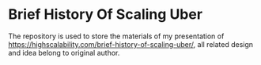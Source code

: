 # Brief History Of Scaling Uber
The repository is used to store the materials of my presentation of https://highscalability.com/brief-history-of-scaling-uber/, all related design and idea belong to original author.
